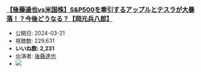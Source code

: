 ### [【後藤達也vs米国株】S&P500を牽引するアップルとテスラが大暴落！？今後どうなる？【岡元兵八郎】](https://www.youtube.com/watch?v=ZKGhZkQs45o)
-   公開日: 2024-03-21
-   視聴数: 229,631
-   **いいね数: 2,231**
-   出演者: [後藤達也](/rehacq_fan/people/後藤達也 "wikilink")
- [![](https://img.youtube.com/vi/ZKGhZkQs45o/hqdefault.jpg)](https://www.youtube.com/watch?v=ZKGhZkQs45o)

